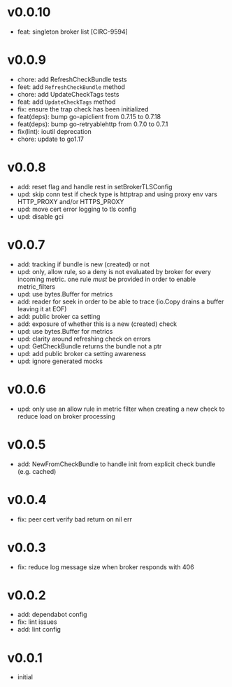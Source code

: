 # v0.0.10

* feat: singleton broker list [CIRC-9594]

# v0.0.9

* chore: add RefreshCheckBundle tests
* feet: add `RefreshCheckBundle` method
* chore: add UpdateCheckTags tests
* feat: add `UpdateCheckTags` method
* fix: ensure the trap check has been initialized
* feat(deps): bump go-apiclient from 0.7.15 to 0.7.18
* feat(deps): bump go-retryablehttp from 0.7.0 to 0.7.1
* fix(lint): ioutil deprecation
* chore: update to go1.17

# v0.0.8

* add: reset flag and handle rest in setBrokerTLSConfig
* upd: skip conn test if check type is httptrap and using proxy env vars HTTP_PROXY and/or HTTPS_PROXY
* upd: move cert error logging to tls config
* upd: disable gci

# v0.0.7

* add: tracking if bundle is new (created) or not
* upd: only, allow rule, so a deny is not evaluated by broker for every incoming metric. one rule _must_ be provided in order to enable metric_filters
* upd: use bytes.Buffer for metrics
* add: reader for seek in order to be able to trace (io.Copy drains a buffer leaving it at EOF)
* add: public broker ca setting
* add: exposure of whether this is a new (created) check
* upd: use bytes.Buffer for metrics
* upd: clarity around refreshing check on errors
* upd: GetCheckBundle returns the bundle not a ptr
* upd: add public broker ca setting awareness
* upd: ignore generated mocks

# v0.0.6

* upd: only use an allow rule in metric filter when creating a new check to reduce load on broker processing

# v0.0.5

* add: NewFromCheckBundle to handle init from explicit check bundle (e.g. cached)

# v0.0.4

* fix: peer cert verify bad return on nil err

# v0.0.3

* fix: reduce log message size when broker responds with 406

# v0.0.2

* add: dependabot config
* fix: lint issues
* add: lint config

# v0.0.1

* initial
